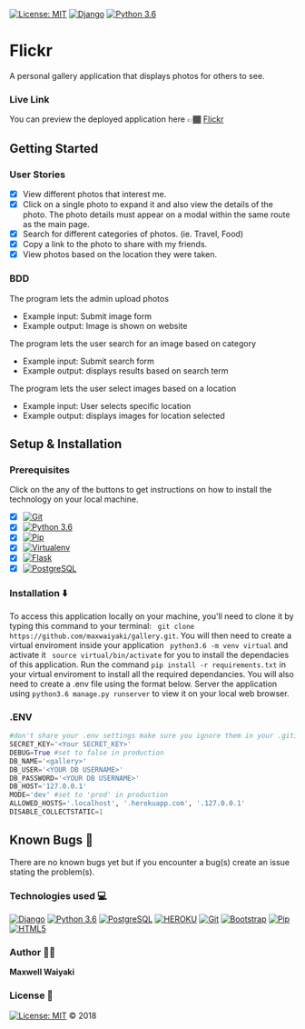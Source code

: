 [![License: MIT](https://img.shields.io/badge/License-MIT-yellow.svg)](https://github.com/maxwaiyaki/gallery/blob/master/LICENSE)
[![Django](https://img.shields.io/badge/django-1.11-blue.svg)](https://www.djangoproject.com/)
[![Python 3.6](https://img.shields.io/badge/python-3.6-blue.svg)](https://www.python.org/downloads/release/python-360/)

# Flickr

 A personal gallery application that  displays photos for others to see.

### Live Link
You can preview the deployed application here 👉🏾 [Flickr](https://)

## Getting Started


### User Stories
- [x] View different photos that interest me.
- [x] Click on a single photo to expand it and also view the details of the photo. The photo details must appear on a modal within the same route as the main page.
- [x] Search for different categories of photos. (ie. Travel, Food)
- [x] Copy a link to the photo to share with my friends.
- [x] View photos based on the location they were taken.

### BDD
The program lets the admin upload photos
* Example input: Submit image form
* Example output: Image is shown on website

The program lets the user search for an image based on category
* Example input: Submit search form
* Example output: displays results based on search term

The program lets the user select images based on a location
* Example input: User selects specific location
* Example output: displays images for location selected

## Setup & Installation

### Prerequisites
Click on the any of the buttons to get instructions on how to install the technology on your local machine.
- [x] [![Git](https://img.shields.io/badge/git-2.17.1-rgb(245%2C%2077%2C%2039).svg)](https://git-scm.com/)
- [x] [![Python 3.6](https://img.shields.io/badge/python-3.6-blue.svg)](https://www.python.org/downloads/release/python-360/)
- [x] [![Pip](https://img.shields.io/badge/pypi-v18.1-blue.svg)](https://pypi.org/project/pip/)
- [x] [![Virtualenv](https://img.shields.io/badge/virtualenv-16.1.0-brightgreen.svg)](https://virtualenv.pypa.io/en/latest/installation/)
- [x] [![Flask](https://img.shields.io/badge/flask-1.0.2-lightgrey.svg)](http://flask.pocoo.org/)
- [x] [![PostgreSQL](https://img.shields.io/badge/postgreSQL-11.1-darkblue.svg)](https://www.postgresql.org/)

### Installation ⬇️
To access this application locally on your machine, you'll need to clone it by typing this command to your terminal: ```
git clone https://github.com/maxwaiyaki/gallery.git```. 
You will then need to create a virtual enviroment inside your application  ``` python3.6 -m venv virtual``` and activate it ``` source virtual/bin/activate``` for you to install the dependacies of this application. Run the command ``` pip install -r requirements.txt ``` in your virtual enviroment to install all the required dependancies. You will also need to create a .env file using the format below.
Server the application using ``` python3.6 manage.py runserver ``` to view it on your local web browser.

### .ENV 
```python
#don't share your .env settings make sure you ignore them in your .gitignore file
SECRET_KEY='<Your SECRET_KEY>'
DEBUG=True #set to false in production
DB_NAME='<gallery>'
DB_USER='<YOUR DB USERNAME>'
DB_PASSWORD='<YOUR DB USERNAME>'
DB_HOST='127.0.0.1'
MODE='dev' #set to 'prod' in production
ALLOWED_HOSTS='.localhost', '.herokuapp.com', '.127.0.0.1'
DISABLE_COLLECTSTATIC=1
```

## Known Bugs 🐛
There are no known bugs yet but if you encounter a bug(s) create an issue stating the problem(s).

### Technologies used 💻
[![Django](https://img.shields.io/badge/django-1.11-blue.svg)](https://www.djangoproject.com/)
[![Python 3.6](https://img.shields.io/badge/python-3.6-blue.svg)](https://www.python.org/downloads/release/python-360/)
[![PostgreSQL](https://img.shields.io/badge/postgreSQL-11.1-darkblue.svg)](https://www.postgresql.org/)
[![HEROKU](https://img.shields.io/badge/heroku-v24-%239E7CC1.svg)](https://devcenter.heroku.com/articles/heroku-cli)
[![Git](https://img.shields.io/badge/git-2.17.1-rgb(245%2C%2077%2C%2039).svg)](https://git-scm.com/)
[![Bootstrap](https://img.shields.io/badge/bootstrap-4.0.0-purple.svg)](https://getbootstrap.com/)
[![Pip](https://img.shields.io/badge/pypi-v18.1-blue.svg)](https://pypi.org/project/pip/)
[![HTML5](https://img.shields.io/badge/html-html5-e34f26.svg)](https://www.w3schools.com/html/html5_intro.asp)

### Author 👨🏾
 **Maxwell Waiyaki** 

### License 📝
[![License: MIT](https://img.shields.io/badge/License-MIT-yellow.svg)](https://github.com/maxwaiyaki/gallery/blob/master/LICENSE) ©️ 2018